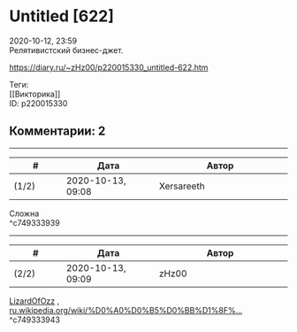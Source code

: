 Untitled [622]
==============

  
2020-10-12, 23:59  
 Релятивистский бизнес-джет.   
  
<https://diary.ru/~zHz00/p220015330_untitled-622.htm>  
  
Теги:  
[[Викторика]]  
ID: p220015330  


Комментарии: 2
--------------

  


---



|         #         |              Дата              |                     Автор                     |           ID           |
| --- | --- | --- | --- |
| (1/2) | 2020-10-13, 09:08 | Xersareeth | c749333939 |

  
 Сложна   
 ^c749333939

---



|         #         |              Дата              |                     Автор                     |           ID           |
| --- | --- | --- | --- |
| (2/2) | 2020-10-13, 09:09 | zHz00 | c749333943 |

  
  [LizardOfOzz](http://LizardsBurrow.diary.ru "One more night")  ,  [ru.wikipedia.org/wiki/%D0%A0%D0%B5%D0%BB%D1%8F%...](https://ru.wikipedia.org/wiki/%D0%A0%D0%B5%D0%BB%D1%8F%D1%82%D0%B8%D0%B2%D0%B8%D1%81%D1%82%D1%81%D0%BA%D0%B0%D1%8F_%D1%81%D1%82%D1%80%D1%83%D1%8F)    
 ^c749333943